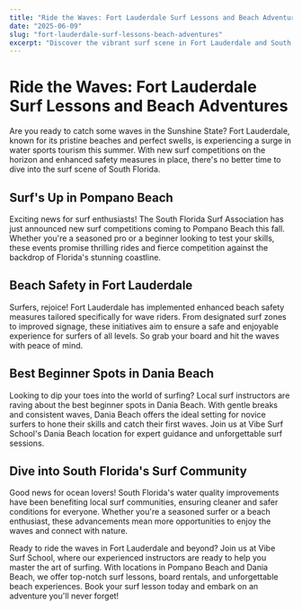 ```yaml
---
title: "Ride the Waves: Fort Lauderdale Surf Lessons and Beach Adventures"
date: "2025-06-09"
slug: "fort-lauderdale-surf-lessons-beach-adventures"
excerpt: "Discover the vibrant surf scene in Fort Lauderdale and South Florida with new competitions, enhanced safety measures, and top beginner spots highlighted. Join Vibe Surf School for expert lessons and beach adventures!"
---
```


# Ride the Waves: Fort Lauderdale Surf Lessons and Beach Adventures

Are you ready to catch some waves in the Sunshine State? Fort Lauderdale, known for its pristine beaches and perfect swells, is experiencing a surge in water sports tourism this summer. With new surf competitions on the horizon and enhanced safety measures in place, there's no better time to dive into the surf scene of South Florida.

## Surf's Up in Pompano Beach

Exciting news for surf enthusiasts! The South Florida Surf Association has just announced new surf competitions coming to Pompano Beach this fall. Whether you're a seasoned pro or a beginner looking to test your skills, these events promise thrilling rides and fierce competition against the backdrop of Florida's stunning coastline.

## Beach Safety in Fort Lauderdale

Surfers, rejoice! Fort Lauderdale has implemented enhanced beach safety measures tailored specifically for wave riders. From designated surf zones to improved signage, these initiatives aim to ensure a safe and enjoyable experience for surfers of all levels. So grab your board and hit the waves with peace of mind.

## Best Beginner Spots in Dania Beach

Looking to dip your toes into the world of surfing? Local surf instructors are raving about the best beginner spots in Dania Beach. With gentle breaks and consistent waves, Dania Beach offers the ideal setting for novice surfers to hone their skills and catch their first waves. Join us at Vibe Surf School's Dania Beach location for expert guidance and unforgettable surf sessions.

## Dive into South Florida's Surf Community

Good news for ocean lovers! South Florida's water quality improvements have been benefiting local surf communities, ensuring cleaner and safer conditions for everyone. Whether you're a seasoned surfer or a beach enthusiast, these advancements mean more opportunities to enjoy the waves and connect with nature.

Ready to ride the waves in Fort Lauderdale and beyond? Join us at Vibe Surf School, where our experienced instructors are ready to help you master the art of surfing. With locations in Pompano Beach and Dania Beach, we offer top-notch surf lessons, board rentals, and unforgettable beach experiences. Book your surf lesson today and embark on an adventure you'll never forget!
